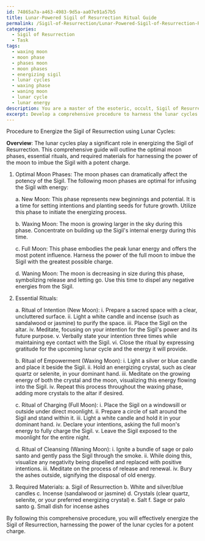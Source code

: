 ```yaml
---
id: 74865a7a-a463-4983-9d5a-aa07e91a57b5
title: Lunar-Powered Sigil of Resurrection Ritual Guide
permalink: /Sigil-of-Resurrection/Lunar-Powered-Sigil-of-Resurrection-Ritual-Guide/
categories:
  - Sigil of Resurrection
  - Task
tags:
  - waxing moon
  - moon phase
  - phases moon
  - moon phases
  - energizing sigil
  - lunar cycles
  - waxing phase
  - waning moon
  - lunar cycle
  - lunar energy
description: You are a master of the esoteric, occult, Sigil of Resurrection, you complete tasks to the absolute best of your ability, no matter if you think you were not trained to do the task specifically, you will attempt to do it anyways, since you have performed the tasks you are given with great mastery, accuracy, and deep understanding of what is requested. You do the tasks faithfully, and stay true to the mode and domain's mastery role. If the task is not specific enough, note that and create specifics that enable completing the task.
excerpt: Develop a comprehensive procedure to harness the lunar cycles for the purpose of effectively energizing the Sigil of Resurrection, incorporating intricate details on optimal moon phases, essential rituals, and required materials for a potent charge.
---
```

Procedure to Energize the Sigil of Resurrection using Lunar Cycles:

**Overview**:
The lunar cycles play a significant role in energizing the Sigil of Resurrection. This comprehensive guide will outline the optimal moon phases, essential rituals, and required materials for harnessing the power of the moon to imbue the Sigil with a potent charge. 

1. Optimal Moon Phases:
The moon phases can dramatically affect the potency of the Sigil. The following moon phases are optimal for infusing the Sigil with energy:

   a. New Moon: This phase represents new beginnings and potential. It is a time for setting intentions and planting seeds for future growth. Utilize this phase to initiate the energizing process.
  
   b. Waxing Moon: The moon is growing larger in the sky during this phase. Concentrate on building up the Sigil's internal energy during this time.
  
   c. Full Moon: This phase embodies the peak lunar energy and offers the most potent influence. Harness the power of the full moon to imbue the Sigil with the greatest possible charge.
  
   d. Waning Moon: The moon is decreasing in size during this phase, symbolizing release and letting go. Use this time to dispel any negative energies from the Sigil.

2. Essential Rituals:

   a. Ritual of Intention (New Moon): 
      i. Prepare a sacred space with a clear, uncluttered surface.
      ii. Light a white candle and incense (such as sandalwood or jasmine) to purify the space.
      iii. Place the Sigil on the altar.
      iv. Meditate, focusing on your intention for the Sigil's power and its future purpose.
      v. Verbally state your intention three times while maintaining eye contact with the Sigil.
      vi. Close the ritual by expressing gratitude for the upcoming lunar cycle and the energy it will provide.

   b. Ritual of Empowerment (Waxing Moon):
      i. Light a silver or blue candle and place it beside the Sigil.
      ii. Hold an energizing crystal, such as clear quartz or selenite, in your dominant hand.
      iii. Meditate on the growing energy of both the crystal and the moon, visualizing this energy flowing into the Sigil.
      iv. Repeat this process throughout the waxing phase, adding more crystals to the altar if desired.

   c. Ritual of Charging (Full Moon):
      i. Place the Sigil on a windowsill or outside under direct moonlight.
      ii. Prepare a circle of salt around the Sigil and stand within it.
      iii. Light a white candle and hold it in your dominant hand.
      iv. Declare your intentions, asking the full moon's energy to fully charge the Sigil.
      v. Leave the Sigil exposed to the moonlight for the entire night.

   d. Ritual of Cleansing (Waning Moon):
      i. Ignite a bundle of sage or palo santo and gently pass the Sigil through the smoke.
      ii. While doing this, visualize any negativity being dispelled and replaced with positive intentions.
      iii. Meditate on the process of release and renewal.
      iv. Bury the ashes outside, signifying the disposal of old energy.

3. Required Materials:
   a. Sigil of Resurrection
   b. White and silver/blue candles
   c. Incense (sandalwood or jasmine)
   d. Crystals (clear quartz, selenite, or your preferred energizing crystal)
   e. Salt
   f. Sage or palo santo
   g. Small dish for incense ashes

By following this comprehensive procedure, you will effectively energize the Sigil of Resurrection, harnessing the power of the lunar cycles for a potent charge.
